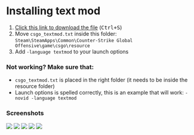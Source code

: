 # Installing text mod

1. [Click this link to download the file](https://gist.github.com/xPaw/056b29be7ae9c143ed623a9c4c10cf50/raw/csgo_textmod.txt) (<kbd>Ctrl+S</kbd>)
2. Move `csgo_textmod.txt` inside this folder: `Steam\SteamApps\Common\Counter-Strike Global Offensive\game\csgo\resource`
3. Add `-language textmod` to your launch options

### Not working? Make sure that:
- `csgo_textmod.txt` is placed in the right folder (it needs to be inside the resource folder)
- Launch options is spelled correctly, this is an example that will work: `-novid -language textmod`

### Screenshots

![](https://github.com/ValveResourceFormat/ValveResourceFormat/assets/613331/31f8159d-dc9d-4264-9545-d7cde4863866)
![](https://github.com/ValveResourceFormat/ValveResourceFormat/assets/613331/eb156345-d147-4756-9096-4c067715c183)
![](https://github.com/ValveResourceFormat/ValveResourceFormat/assets/613331/77e0587d-ecfb-4cdf-b128-8a767819dea1)
![](https://github.com/ValveResourceFormat/ValveResourceFormat/assets/613331/bdfd9b7c-79d8-4d1a-ad23-8a47a0d26939)
![](https://github.com/ValveResourceFormat/ValveResourceFormat/assets/613331/0ca47613-2185-4377-b251-0cc845517d50)
